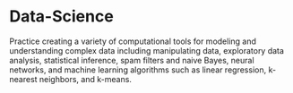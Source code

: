 # Data-Science
Practice creating a variety of computational tools for modeling and understanding complex data including manipulating data, exploratory data analysis, statistical inference, spam filters and naive Bayes, neural networks, and machine learning algorithms such as linear regression, k-nearest neighbors, and k-means.
